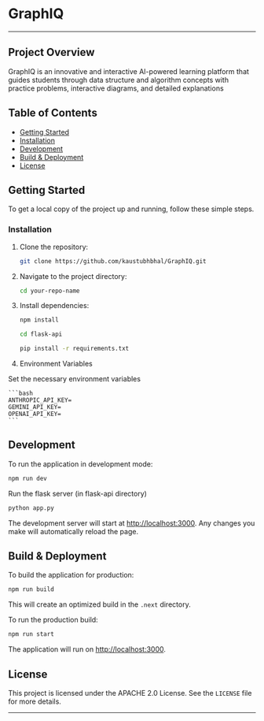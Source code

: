 # GraphIQ

---

## Project Overview

GraphIQ is an innovative and interactive AI-powered learning platform that guides students through data structure and algorithm concepts with practice problems, interactive diagrams, and detailed explanations

## Table of Contents

- [Getting Started](#getting-started)
- [Installation](#installation)
- [Development](#development)
- [Build & Deployment](#build--deployment)
- [License](#license)

## Getting Started

To get a local copy of the project up and running, follow these simple steps.

### Installation

1. Clone the repository:

   ```bash
   git clone https://github.com/kaustubhbhal/GraphIQ.git
   ```

2. Navigate to the project directory:

   ```bash
   cd your-repo-name
   ```

3. Install dependencies:

   ```bash
   npm install
   ```

   ```bash
   cd flask-api
   ```

   ```bash
   pip install -r requirements.txt
   ```

4. Environment Variables

Set the necessary environment variables

    ```bash
    ANTHROPIC_API_KEY=
    GEMINI_API_KEY=
    OPENAI_API_KEY=
    ```

## Development

To run the application in development mode:

```bash
npm run dev
```

Run the flask server (in flask-api directory)
```bash
python app.py
```

The development server will start at [http://localhost:3000](http://localhost:3000). Any changes you make will automatically reload the page.

## Build & Deployment

To build the application for production:

```bash
npm run build
```

This will create an optimized build in the `.next` directory.

To run the production build:

```bash
npm run start
```

The application will run on [http://localhost:3000](http://localhost:3000).

## License

This project is licensed under the APACHE 2.0 License. See the `LICENSE` file for more details.

---
